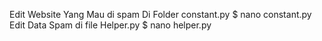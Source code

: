 Edit Website Yang Mau di spam Di Folder constant.py
$ nano constant.py
Edit Data Spam di file Helper.py
$ nano helper.py
